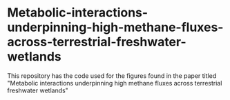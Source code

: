 # Metabolic-interactions-underpinning-high-methane-fluxes-across-terrestrial-freshwater-wetlands
This repository has the code used for the figures found in the paper titled "Metabolic interactions underpinning high methane fluxes across terrestrial freshwater wetlands"
